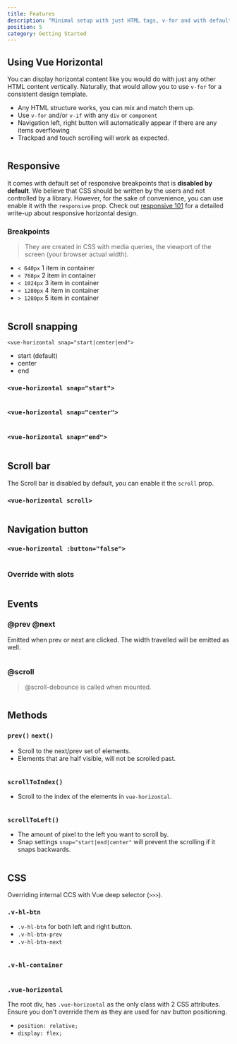 ```yaml
---
title: Features
description: "Minimal setup with just HTML tags, v-for and with default responsive."
position: 5
category: Getting Started
---
```


## Using Vue Horizontal 

You can display horizontal content like you would do with just any other HTML content vertically.
Naturally, that would allow you to use `v-for` for a consistent design template.

* Any HTML structure works, you can mix and match them up.
* Use `v-for` and/or `v-if` with any `div` or `component`
* Navigation left, right button will automatically appear if there are any items overflowing
* Trackpad and touch scrolling will work as expected. 

```vue[snippets/features/features-using.vue]
```

## Responsive

It comes with default set of responsive breakpoints that is **disabled by default**.
We believe that CSS should be written by the users and not controlled by a library.
However, for the sake of convenience, you can use enable it with the `responsive` prop.
Check out [responsive 101](/recipes-design/responsive) for a detailed write-up about responsive horizontal design.

### Breakpoints

> They are created in CSS with media queries, the viewport of the screen (your browser actual width).

* `< 640px` 1 item in container
* `< 768px` 2 item in container
* `< 1024px` 3 item in container
* `< 1280px` 4 item in container
* `> 1280px` 5 item in container

```vue[snippets/features/features-responsive.vue]
```

## Scroll snapping

`<vue-horizontal snap="start|center|end">`

- start (default)
- center
- end

### `<vue-horizontal snap="start">`
```vue[snippets/features/features-scroll-snapping-start.vue]
```

### `<vue-horizontal snap="center">`
```vue[snippets/features/features-scroll-snapping-center.vue]
```

### `<vue-horizontal snap="end">`
```vue[snippets/features/features-scroll-snapping-end.vue]
```

## Scroll bar

The Scroll bar is disabled by default, you can enable it the `scroll` prop.

### `<vue-horizontal scroll>`
```vue[snippets/features/features-scroll-bar.vue]
```

## Navigation button

### `<vue-horizontal :button="false">`
```vue[snippets/features/features-nav-button-disable.vue]
```

### Override with slots

```vue[snippets/features/features-nav-button-slot.vue]
```

## Events

### @prev @next

Emitted when prev or next are clicked. The width travelled will be emitted as well. 

```vue[snippets/features/features-event-prev-next.vue]
```

### @scroll

> @scroll-debounce is called when mounted.

```vue[snippets/features/features-event-scroll.vue]
```

## Methods

### `prev()` `next()`

* Scroll to the next/prev set of elements.
* Elements that are half visible, will not be scrolled past.

```vue[snippets/features/features-method-prev-next.vue]
```

### `scrollToIndex()`

* Scroll to the index of the elements in `vue-horizontal`.

```vue[snippets/features/features-method-scroll-index.vue]
```

### `scrollToLeft()`

* The amount of pixel to the left you want to scroll by.
* Snap settings `snap="start|end|center"` will prevent the scrolling if it snaps backwards. 

```vue[snippets/features/features-method-scroll-left.vue]
```

## CSS
 
Overriding internal CCS with Vue deep selector (`>>>`).

### `.v-hl-btn`

* `.v-hl-btn` for both left and right button.
* `.v-hl-btn-prev`
* `.v-hl-btn-next`

```vue[snippets/features/features-css-btn.vue]
```

### `.v-hl-container`

```vue[snippets/features/features-css-container.vue]
```

### `.vue-horizontal`

The root div, has `.vue-horizontal` as the only class with 2 CSS attributes.
Ensure you don't override them as they are used for nav button positioning.

* `position: relative;`
* `display: flex;`
